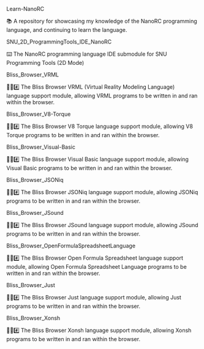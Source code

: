 
Learn-NanoRC

📚️ A repository for showcasing my knowledge of the NanoRC programming language, and continuing to learn the language. 

SNU_2D_ProgrammingTools_IDE_NanoRC

⌨️ The NanoRC programming language IDE submodule for SNU Programming Tools (2D Mode)

Bliss_Browser_VRML

🌳️🌐️#️⃣️ The Bliss Browser VRML (Virtual Reality Modeling Language) language support module, allowing VRML programs to be written in and ran within the browser.

Bliss_Browser_V8-Torque

🌳️🌐️#️⃣️ The Bliss Browser V8 Torque language support module, allowing V8 Torque programs to be written in and ran within the browser.

Bliss_Browser_Visual-Basic

🌳️🌐️#️⃣️ The Bliss Browser Visual Basic language support module, allowing Visual Basic programs to be written in and ran within the browser.

Bliss_Browser_JSONiq

🌳️🌐️#️⃣️ The Bliss Browser JSONiq language support module, allowing JSONiq programs to be written in and ran within the browser.

Bliss_Browser_JSound

🌳️🌐️#️⃣️ The Bliss Browser JSound language support module, allowing JSound programs to be written in and ran within the browser.

Bliss_Browser_OpenFormulaSpreadsheetLanguage

🌳️🌐️#️⃣️ The Bliss Browser Open Formula Spreadsheet language support module, allowing Open Formula Spreadsheet Language programs to be written in and ran within the browser.

Bliss_Browser_Just

🌳️🌐️#️⃣️ The Bliss Browser Just language support module, allowing Just programs to be written in and ran within the browser.

Bliss_Browser_Xonsh

🌳️🌐️#️⃣️ The Bliss Browser Xonsh language support module, allowing Xonsh programs to be written in and ran within the browser.

